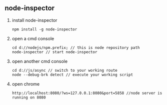##  node-inspector

1.  install node-inspector

      ```npm install -g node-inspector```

2.  open a cmd console 

      ```
      cd d://nodejs/npm.prefix; // this is node repository path
      node-inspector // start node-inspector
      ```
      
3.  open another cmd console 
      
      ```
      cd d://js/async // switch to your working route
      node --debug-brk detect // execute your working script 
      ```
      
4.  open chrome 

      ```
      http://localhost:8080/?ws=127.0.0.1:8080&port=5858 //node server is running on 8080
      ```
